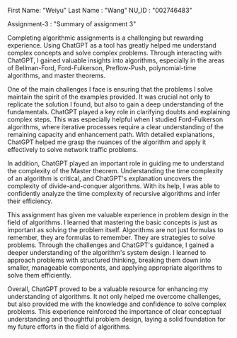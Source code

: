 First Name: "Weiyu"
Last Name : "Wang"
NU_ID : "002746483"

Assignment-3 : "Summary of assignment 3" 

Completing algorithmic assignments is a challenging but rewarding experience. Using ChatGPT as a tool has greatly helped me understand complex concepts and solve complex problems. 
Through interacting with ChatGPT, I gained valuable insights into algorithms, especially in the areas of Bellman-Ford, Ford-Fulkerson, Preflow-Push, polynomial-time algorithms, and master theorems.

One of the main challenges I face is ensuring that the problems I solve maintain the spirit of the examples provided. 
It was crucial not only to replicate the solution I found, but also to gain a deep understanding of the fundamentals. 
ChatGPT played a key role in clarifying doubts and explaining complex steps. 
This was especially helpful when I studied Ford-Fulkerson algorithms, where iterative processes require a clear understanding of the remaining capacity and enhancement path. 
With detailed explanations, ChatGPT helped me grasp the nuances of the algorithm and apply it effectively to solve network traffic problems.

In addition, ChatGPT played an important role in guiding me to understand the complexity of the Master theorem. 
Understanding the time complexity of an algorithm is critical, and ChatGPT's explanation uncovers the complexity of divide-and-conquer algorithms. 
With its help, I was able to confidently analyze the time complexity of recursive algorithms and infer their efficiency.

This assignment has given me valuable experience in problem design in the field of algorithms. 
I learned that mastering the basic concepts is just as important as solving the problem itself. 
Algorithms are not just formulas to remember, they are formulas to remember. They are strategies to solve problems. 
Through the challenges and ChatGPT's guidance, I gained a deeper understanding of the algorithm's system design. 
I learned to approach problems with structured thinking, breaking them down into smaller, manageable components, and applying appropriate algorithms to solve them efficiently.

Overall, ChatGPT proved to be a valuable resource for enhancing my understanding of algorithms. 
It not only helped me overcome challenges, but also provided me with the knowledge and confidence to solve complex problems. 
This experience reinforced the importance of clear conceptual understanding and thoughtful problem design, laying a solid foundation for my future efforts in the field of algorithms.